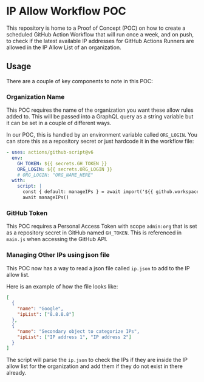 # IP Allow Workflow POC

This repository is home to a Proof of Concept (POC) on how to create a scheduled GitHub Action Workflow that will run once a week, and on push, to check if the latest available IP addresses for GitHub Actions Runners are allowed in the IP Allow List of an organization.

## Usage

There are a couple of key components to note in this POC:

### Organization Name

This POC requires the name of the organization you want these allow rules added to. This will be passed into a GraphQL query as a string variable but it can be set in a couple of different ways.

In our POC, this is handled by an environment variable called `ORG_LOGIN`. You can store this as a repository secret or just hardcode it in the workflow file:

```yaml
- uses: actions/github-script@v6
  env:
    GH_TOKEN: ${{ secrets.GH_TOKEN }}
    ORG_LOGIN: ${{ secrets.ORG_LOGIN }}
    # ORG_LOGIN: "ORG_NAME_HERE"
  with:
    script: |
      const { default: manageIPs } = await import('${{ github.workspace }}/main.js')
      await manageIPs()
```

### GitHub Token

This POC requires a Personal Access Token with scope `admin:org` that is set as a repository secret in GitHub named `GH_TOKEN`. This is referenced in `main.js` when accessing the GitHub API.

### Managing Other IPs using json file

This POC now has a way to read a json file called `ip.json` to add to the IP allow list.

Here is an example of how the file looks like:

```json
[
  {
    "name": "Google",
    "ipList": ["8.8.8.8"]
  },
  {
    "name": "Secondary object to categorize IPs",
    "ipList": ["IP address 1", "IP address 2"]
  }
]
```

The script will parse the `ip.json` to check the IPs if they are inside the IP allow list for the organization and add them if they do not exist in there already.
